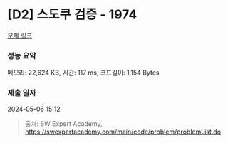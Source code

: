 # [D2] 스도쿠 검증 - 1974 

[문제 링크](https://swexpertacademy.com/main/code/problem/problemDetail.do?contestProbId=AV5Psz16AYEDFAUq) 

### 성능 요약

메모리: 22,624 KB, 시간: 117 ms, 코드길이: 1,154 Bytes

### 제출 일자

2024-05-06 15:12



> 출처: SW Expert Academy, https://swexpertacademy.com/main/code/problem/problemList.do